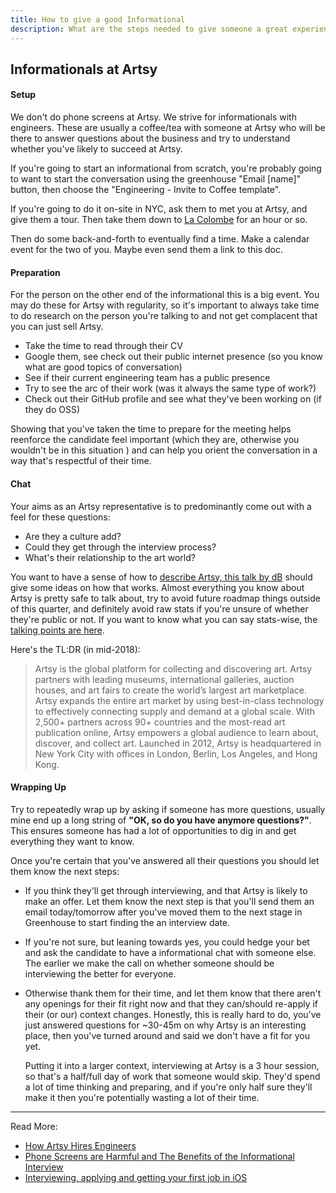 ```yaml
---
title: How to give a good Informational
description: What are the steps needed to give someone a great experience.
---
```


## Informationals at Artsy

#### Setup

We don't do phone screens at Artsy. We strive for informationals with engineers. These are usually a coffee/tea
with someone at Artsy who will be there to answer questions about the business and try to understand whether you've
likely to succeed at Artsy.

If you're going to start an informational from scratch, you're probably going to want to start the conversation
using the greenhouse "Email [name]" button, then choose the "Engineering - Invite to Coffee template".

If you're going to do it on-site in NYC, ask them to met you at Artsy, and give them a tour. Then take them down to
[La Colombe](https://code.dblock.org/2016/08/30/phone-screens-are-harmful-and-the-benefits-of-the-informational-interview.html)
for an hour or so.

Then do some back-and-forth to eventually find a time. Make a calendar event for the two of you. Maybe even send
them a link to this doc.

#### Preparation

For the person on the other end of the informational this is a big event. You may do these for Artsy with
regularity, so it's important to always take time to do research on the person you're talking to and not get
complacent that you can just sell Artsy.

- Take the time to read through their CV
- Google them, see check out their public internet presence (so you know what are good topics of conversation)
- See if their current engineering team has a public presence
- Try to see the arc of their work (was it always the same type of work?)
- Check out their GitHub profile and see what they've been working on (if they do OSS)

Showing that you've taken the time to prepare for the meeting helps reenforce the candidate feel important (which
they are, otherwise you wouldn't be in this situation ) and can help you orient the conversation in a way that's
respectful of their time.

#### Chat

Your aims as an Artsy representative is to predominantly come out with a feel for these questions:

- Are they a culture add?
- Could they get through the interview process?
- What's their relationship to the art world?

You want to have a sense of how to
[describe Artsy, this talk by dB](https://code.dblock.org/2017/10/10/artsy-overview-for-coalition-for-queens-and-q-and-a.html)
should give some ideas on how that works. Almost everything you know about Artsy is pretty safe to talk about, try
to avoid future roadmap things outside of this quarter, and definitely avoid raw stats if you're unsure of whether
they're public or not. If you want to know what you can say stats-wise, the
[talking points are here](https://sites.google.com/a/artsymail.com/intranet/communications/media-one-sheet).

Here's the TL:DR (in mid-2018):

> Artsy is the global platform for collecting and discovering art. Artsy partners with leading museums,
> international galleries, auction houses, and art fairs to create the world’s largest art marketplace. Artsy
> expands the entire art market by using best-in-class technology to effectively connecting supply and demand at a
> global scale. With 2,500+ partners across 90+ countries and the most-read art publication online, Artsy empowers
> a global audience to learn about, discover, and collect art. Launched in 2012, Artsy is headquartered in New York
> City with offices in London, Berlin, Los Angeles, and Hong Kong.

#### Wrapping Up

Try to repeatedly wrap up by asking if someone has more questions, usually mine end up a long string of **"OK, so
do you have anymore questions?"**. This ensures someone has had a lot of opportunities to dig in and get everything
they want to know.

Once you're certain that you've answered all their questions you should let them know the next steps:

- If you think they'll get through interviewing, and that Artsy is likely to make an offer. Let them know the next
  step is that you'll send them an email today/tomorrow after you've moved them to the next stage in Greenhouse to
  start finding the an interview date.

- If you're not sure, but leaning towards yes, you could hedge your bet and ask the candidate to have a
  informational chat with someone else. The earlier we make the call on whether someone should be interviewing the
  better for everyone.

- Otherwise thank them for their time, and let them know that there aren't any openings for their fit right now and
  that they can/should re-apply if their (or our) context changes. Honestly, this is really hard to do, you've just
  answered questions for ~30-45m on why Artsy is an interesting place, then you've turned around and said we don't
  have a fit for you yet.

  Putting it into a larger context, interviewing at Artsy is a 3 hour session, so that's a half/full day of work
  that someone would skip. They'd spend a lot of time thinking and preparing, and if you're only half sure they'll
  make it then you're potentially wasting a lot of their time.

---

Read More:

- [How Artsy Hires Engineers](http://artsy.github.io/blog/2019/01/23/artsy-engineering-hiring/)
- [Phone Screens are Harmful and The Benefits of the Informational Interview](https://code.dblock.org/2016/08/30/phone-screens-are-harmful-and-the-benefits-of-the-informational-interview.html)
- [Interviewing, applying and getting your first job in iOS](https://artsy.github.io/blog/2016/01/30/iOS-Junior-Interviews/)
